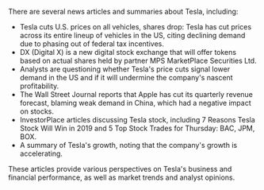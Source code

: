 There are several news articles and summaries about Tesla, including:

* Tesla cuts U.S. prices on all vehicles, shares drop: Tesla has cut prices across its entire lineup of vehicles in the US, citing declining demand due to phasing out of federal tax incentives.
* DX (Digital X) is a new digital stock exchange that will offer tokens based on actual shares held by partner MPS MarketPlace Securities Ltd.
* Analysts are questioning whether Tesla's price cuts signal lower demand in the US and if it will undermine the company's nascent profitability.
* The Wall Street Journal reports that Apple has cut its quarterly revenue forecast, blaming weak demand in China, which had a negative impact on stocks.
* InvestorPlace articles discussing Tesla stock, including 7 Reasons Tesla Stock Will Win in 2019 and 5 Top Stock Trades for Thursday: BAC, JPM, BOX.
* A summary of Tesla's growth, noting that the company's growth is accelerating.

These articles provide various perspectives on Tesla's business and financial performance, as well as market trends and analyst opinions.